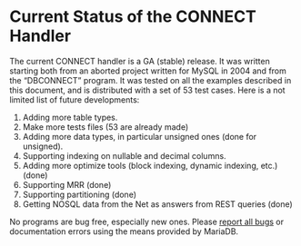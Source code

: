 # Current Status of the CONNECT Handler

The current CONNECT handler is a GA (stable) release. It was written starting both from an aborted project written for MySQL in 2004 and from the “DBCONNECT” program. It was tested on all the examples described in this document, and is distributed with a set of 53 test cases. Here is a not limited list of future developments:
1. Adding more table types.
1. Make more tests files (53 are already made)
1. Adding more data types, in particular unsigned ones (done for unsigned).
1. Supporting indexing on nullable and decimal columns.
1. Adding more optimize tools (block indexing, dynamic indexing, etc.) (done)
1. Supporting MRR (done)
1. Supporting partitioning (done)
1. Getting NOSQL data from the Net as answers from REST queries (done)

No programs are bug free, especially new ones. Please [report all bugs](../../bug-tracking/reporting-bugs.md) or documentation errors using the means provided by MariaDB.